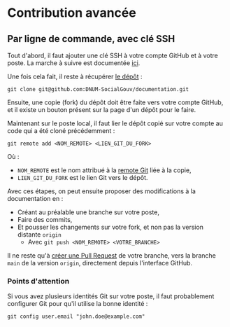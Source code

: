 # Contribution avancée

## Par ligne de commande, avec clé SSH

Tout d'abord, il faut ajouter une clé SSH à votre compte GitHub et à votre poste.
La marche à suivre est documentée [ici](https://docs.github.com/en/authentication/connecting-to-github-with-ssh/generating-a-new-ssh-key-and-adding-it-to-the-ssh-agent).

Une fois cela fait, il reste à récupérer [le dépôt](https://github.com/DNUM-SocialGouv/documentation) :
```shell
git clone git@github.com:DNUM-SocialGouv/documentation.git
```

Ensuite, une copie (fork) du dépôt doit être faite vers votre compte GitHub, et il existe un bouton présent sur la page
d'un dépôt pour le faire.

Maintenant sur le poste local, il faut lier le dépôt copié sur votre compte au code qui a été cloné précédemment :
```shell
git remote add <NOM_REMOTE> <LIEN_GIT_DU_FORK> 
```
Où :

- `NOM_REMOTE` est le nom attribué à la [remote Git](https://git-scm.com/docs/git-remote) liée à la copie,
- `LIEN_GIT_DU_FORK` est le lien Git vers le dépôt.

Avec ces étapes, on peut ensuite proposer des modifications à la documentation en :

- Créant au préalable une branche sur votre poste,
- Faire des commits,
- Et pousser les changements sur votre fork, et non pas la version distante `origin`
  - Avec `git push <NOM_REMOTE> <VOTRE_BRANCHE>`

Il ne reste qu'à [créer une Pull Request](https://docs.github.com/en/pull-requests/collaborating-with-pull-requests/proposing-changes-to-your-work-with-pull-requests/creating-a-pull-request-from-a-fork)
de votre branche, vers la branche `main` de la version `origin`, directement depuis l'interface GitHub.

### Points d'attention

Si vous avez plusieurs identités Git sur votre poste, il faut probablement configurer Git pour qu'il utilise la bonne
identité :
```shell
git config user.email "john.doe@example.com"
```

